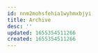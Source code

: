 ```yaml
---
id: nnm2mohsfehia1wyhmxbjyi
title: Archive
desc: ''
updated: 1655354511266
created: 1655354511266
---
```


